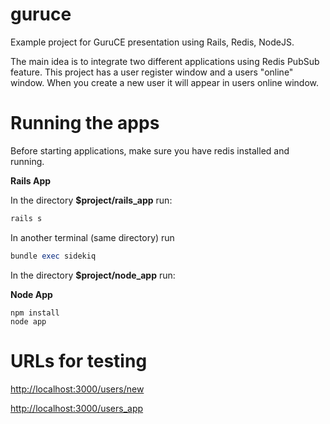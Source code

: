 guruce
======

Example project for GuruCE presentation using Rails, Redis, NodeJS.

The main idea is to integrate two different applications using Redis PubSub feature. This project has a user register window and a users "online" window. When you create a new user it will appear in users online window.

Running the apps
================

Before starting applications, make sure you have redis installed and running.

**Rails App**

In the directory **$project/rails_app** run:

```ruby
rails s
```

In another terminal (same directory) run

```ruby
bundle exec sidekiq
```

In the directory **$project/node_app** run:

**Node App**

```nodejs
npm install
node app
```

URLs for testing
================

[http://localhost:3000/users/new](http://localhost:3000/users/new)

[http://localhost:3000/users_app](http://localhost:3000/users_app)
